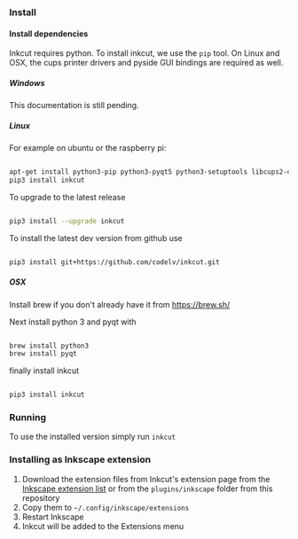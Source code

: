 ### Install

#### Install dependencies

Inkcut requires python. To install inkcut, we use the `pip` tool.
On Linux and OSX, the cups printer drivers and pyside GUI bindings are required as well.

##### Windows

This documentation is still pending.

##### Linux

For example on ubuntu or the raspberry pi:

```bash

apt-get install python3-pip python3-pyqt5 python3-setuptools libcups2-dev python3-pyqt5.qtsvg
pip3 install inkcut

```

To upgrade to the latest release

```bash

pip3 install --upgrade inkcut

```

To install the latest dev version from github use

```bash

pip3 install git+https://github.com/codelv/inkcut.git

```


##### OSX

Install brew if you don't already have it from https://brew.sh/

Next install python 3 and pyqt with

```bash

brew install python3
brew install pyqt

```

finally install inkcut

```bash

pip3 install inkcut

```

### Running

To use the installed version simply run `inkcut`

### Installing as Inkscape extension

1. Download the extension files from Inkcut's extension page from the [Inkscape extension list](https://inkscape.org/en/~frmdstryr/%E2%98%85inkcut) or from the `plugins/inkscape` folder from this repository
2. Copy them to `~/.config/inkscape/extensions`
3. Restart Inkscape
4. Inkcut will be added to the Extensions menu
